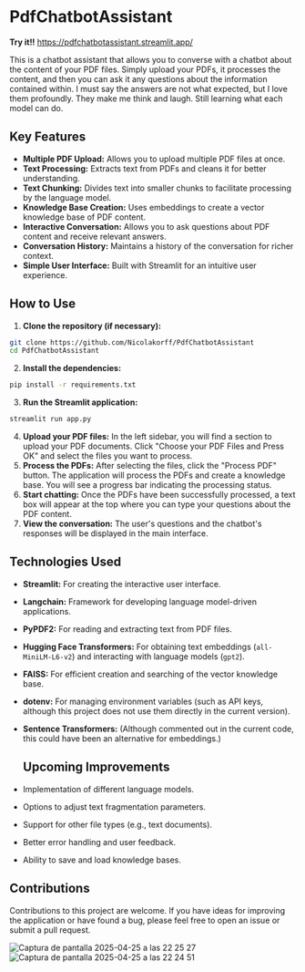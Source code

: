 # PdfChatbotAssistant

**Try it!!** https://pdfchatbotassistant.streamlit.app/

This is a chatbot assistant that allows you to converse with a chatbot about the content of your PDF files. Simply upload your PDFs, it processes the content, and then you can ask it any questions about the information contained within.
I must say the answers are not what expected, but I love them profoundly. They make me think and laugh. Still learning what each model can do.

## Key Features

- **Multiple PDF Upload:** Allows you to upload multiple PDF files at once.
- **Text Processing:** Extracts text from PDFs and cleans it for better understanding.
- **Text Chunking:** Divides text into smaller chunks to facilitate processing by the language model.
- **Knowledge Base Creation:** Uses embeddings to create a vector knowledge base of PDF content.
- **Interactive Conversation:** Allows you to ask questions about PDF content and receive relevant answers.
- **Conversation History:** Maintains a history of the conversation for richer context.
- **Simple User Interface:** Built with Streamlit for an intuitive user experience.

## How to Use

1. **Clone the repository (if necessary):**
```bash
git clone https://github.com/Nicolakorff/PdfChatbotAssistant
cd PdfChatbotAssistant
```
2. **Install the dependencies:**
```bash
pip install -r requirements.txt
```
3. **Run the Streamlit application:**
```bash
streamlit run app.py
```
4. **Upload your PDF files:** In the left sidebar, you will find a section to upload your PDF documents. Click "Choose your PDF Files and Press OK" and select the files you want to process.
5. **Process the PDFs:** After selecting the files, click the "Process PDF" button. The application will process the PDFs and create a knowledge base. You will see a progress bar indicating the processing status.
6. **Start chatting:** Once the PDFs have been successfully processed, a text box will appear at the top where you can type your questions about the PDF content.
7. **View the conversation:** The user's questions and the chatbot's responses will be displayed in the main interface.

## Technologies Used

- **Streamlit:** For creating the interactive user interface.
- **Langchain:** Framework for developing language model-driven applications.
- **PyPDF2:** For reading and extracting text from PDF files.
- **Hugging Face Transformers:** For obtaining text embeddings (`all-MiniLM-L6-v2`) and interacting with language models (`gpt2`).
- **FAISS:** For efficient creation and searching of the vector knowledge base.
- **dotenv:** For managing environment variables (such as API keys, although this project does not use them directly in the current version).
- **Sentence Transformers:** (Although commented out in the current code, this could have been an alternative for embeddings.)

  ## Upcoming Improvements

- Implementation of different language models.
- Options to adjust text fragmentation parameters.
- Support for other file types (e.g., text documents).
- Better error handling and user feedback.
- Ability to save and load knowledge bases.

## Contributions

Contributions to this project are welcome. If you have ideas for improving the application or have found a bug, please feel free to open an issue or submit a pull request.

![Captura de pantalla 2025-04-25 a las 22 25 27](https://github.com/user-attachments/assets/f6932d85-d46f-4aba-9fdc-1d3f4c7e2359)
![Captura de pantalla 2025-04-25 a las 22 24 51](https://github.com/user-attachments/assets/e8289f79-fd32-41a4-b8f1-2ae6026709dc)
